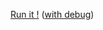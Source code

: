 [Run it !](http://x.nqs.fr/?u=https://rawgitn.nqs.fr/dnsi/master/apps/Regex.Net) ([with debug](http://x.nqs.fr/?u=https://rawgitn.nqs.fr/dnsi/master/apps/Regex.Net&debug=1))
